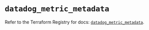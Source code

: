 # `datadog_metric_metadata`

Refer to the Terraform Registry for docs: [`datadog_metric_metadata`](https://registry.terraform.io/providers/datadog/datadog/3.62.0/docs/resources/metric_metadata).
